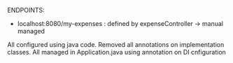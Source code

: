 ENDPOINTS:
- localhost:8080/my-expenses : defined by expenseController -> manual managed

All configured using java code. Removed all annotations on implementation classes. All managed in Application.java using annotation on DI cnfiguration